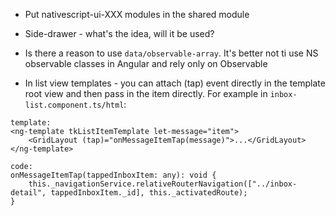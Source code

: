 - Put nativescript-ui-XXX modules in the shared module
- Side-drawer - what's the idea, will it be used?
- Is there a reason to use `data/observable-array`. It's better not ti use NS observable classes in Angular and rely only on Observable

- In list view templates - you can attach (tap) event directly in the template root view and then pass in the item directly. For example in `inbox-list.component.ts/html`:
```
template:
<ng-template tkListItemTemplate let-message="item">
    <GridLayout (tap)="onMessageItemTap(message)">...</GridLayout>
</ng-template>

code:
onMessageItemTap(tappedInboxItem: any): void {
    this._navigationService.relativeRouterNavigation(["../inbox-detail", tappedInboxItem._id], this._activatedRoute);
}
```

